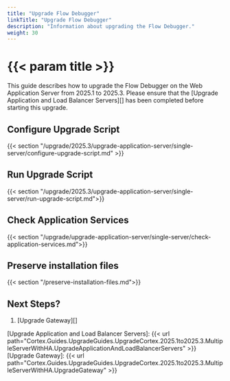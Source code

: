 ```yaml
---
title: "Upgrade Flow Debugger"
linkTitle: "Upgrade Flow Debugger"
description: "Information about upgrading the Flow Debugger."
weight: 30
---
```


# {{< param title >}}

This guide describes how to upgrade the Flow Debugger on the Web Application Server from 2025.1 to 2025.3. Please ensure that the [Upgrade Application and Load Balancer Servers][] has been completed before starting this upgrade.

## Configure Upgrade Script

{{< section "/upgrade/2025.3/upgrade-application-server/single-server/configure-upgrade-script.md" >}}

## Run Upgrade Script

{{< section "/upgrade/2025.3/upgrade-application-server/single-server/run-upgrade-script.md">}}

## Check Application Services

{{< section "/upgrade/upgrade-application-server/single-server/check-application-services.md">}}

## Preserve installation files

{{< section "/preserve-installation-files.md">}}

## Next Steps?

1. [Upgrade Gateway][]

[Upgrade Application and Load Balancer Servers]: {{< url path="Cortex.Guides.UpgradeGuides.UpgradeCortex.2025.1to2025.3.MultipleServerWithHA.UpgradeApplicationAndLoadBalancerServers" >}}
[Upgrade Gateway]: {{< url path="Cortex.Guides.UpgradeGuides.UpgradeCortex.2025.1to2025.3.MultipleServerWithHA.UpgradeGateway" >}}

